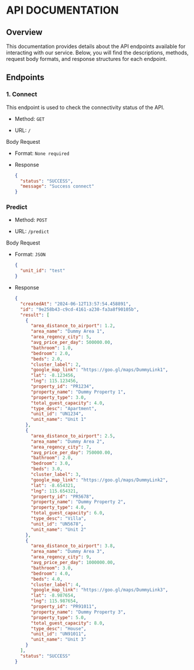 # API DOCUMENTATION

## Overview
This documentation provides details about the API endpoints available for interacting with our service. Below, you will find the descriptions, methods, request body formats, and response structures for each endpoint.

## Endpoints

### 1. Connect
This endpoint is used to check the connectivity status of the API.
- Method: `GET`

- URL: `/`

Body Request

- Format: `None required`

- Response
  ```json
  {
    "status": "SUCCESS", 
    "message": "Success connect"
  }
  ```

### Predict
- Method: `POST`

- URL: `/predict`

Body Request

- Format: `JSON`
  ```json
  {
    "unit_id": "test" 
  }
  ```

- Response
  ```json
  {
    "createdAt": "2024-06-12T13:57:54.458891",
    "id": "9e258b43-c9cd-4161-a230-fa3a8f90105b",
    "result": [
      {
        "area_distance_to_airport": 1.2,
        "area_name": "Dummy Area 1",
        "area_regency_city": 5,
        "avg_price_per_day": 500000.00,
        "bathroom": 1.0,
        "bedroom": 2.0,
        "beds": 2.0,
        "cluster_label": 2,
        "google_map_link": "https://goo.gl/maps/DummyLink1",
        "lat": -8.123456,
        "lng": 115.123456,
        "property_id": "PR1234",
        "property_name": "Dummy Property 1",
        "property_type": 3.0,
        "total_guest_capacity": 4.0,
        "type_desc": "Apartment",
        "unit_id": "UN1234",
        "unit_name": "Unit 1"
      },
      {
        "area_distance_to_airport": 2.5,
        "area_name": "Dummy Area 2",
        "area_regency_city": 7,
        "avg_price_per_day": 750000.00,
        "bathroom": 2.0,
        "bedroom": 3.0,
        "beds": 3.0,
        "cluster_label": 3,
        "google_map_link": "https://goo.gl/maps/DummyLink2",
        "lat": -8.654321,
        "lng": 115.654321,
        "property_id": "PR5678",
        "property_name": "Dummy Property 2",
        "property_type": 4.0,
        "total_guest_capacity": 6.0,
        "type_desc": "Villa",
        "unit_id": "UN5678",
        "unit_name": "Unit 2"
      },
      {
        "area_distance_to_airport": 3.8,
        "area_name": "Dummy Area 3",
        "area_regency_city": 9,
        "avg_price_per_day": 1000000.00,
        "bathroom": 3.0,
        "bedroom": 4.0,
        "beds": 4.0,
        "cluster_label": 4,
        "google_map_link": "https://goo.gl/maps/DummyLink3",
        "lat": -8.987654,
        "lng": 115.987654,
        "property_id": "PR91011",
        "property_name": "Dummy Property 3",
        "property_type": 5.0,
        "total_guest_capacity": 8.0,
        "type_desc": "House",
        "unit_id": "UN91011",
        "unit_name": "Unit 3"
      }
    ],
    "status": "SUCCESS"
  }
```
